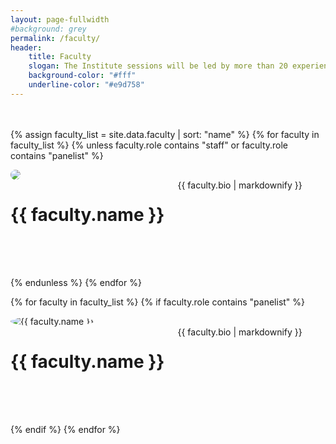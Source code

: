 ```yaml
---
layout: page-fullwidth
#background: grey
permalink: /faculty/
header:
    title: Faculty
    slogan: The Institute sessions will be led by more than 20 experienced academics and community partners, offering a breadth of complementary skill sets and areas of expertise that will provide participants rich opportunities for engagement
    background-color: "#fff"
    underline-color: "#e9d758"
---
```


<div class="faculty-list" style="margin: 3rem 0 0 0;">

{% assign faculty_list = site.data.faculty | sort: "name" %}
{% for faculty in faculty_list %}
  {% unless faculty.role contains "staff" or faculty.role contains "panelist" %}

<div class="row" style="margin-bottom: 4rem; align-items: center;">

<div class="medium-4 columns" style="padding-right: 50px;">
	<img src="../images/people/{{ faculty.img }}" style="max-width: 200px; border-radius: 50%;"/>
</div>

<div class="medium-8 columns">
	<h1 style="font-weight: bold;">{{ faculty.name }}</h1>
	{{ faculty.bio | markdownify }}	
</div>



</div>

{% endunless %}
{% endfor %} 


{% for faculty in faculty_list %}
  {% if faculty.role contains "panelist" %}

<div class="row" style="margin-bottom: 4rem; align-items: center;">

<div class="medium-4 columns" style="padding-right: 50px;">
  <img src="../images/people/{{ faculty.img }}" alt="{{ faculty.name }}" style="max-width: 200px; border-radius: 50%;"/>
</div>

<div class="medium-8 columns">
  <h1 style="font-weight: bold;">{{ faculty.name }}</h1>
  {{ faculty.bio | markdownify }} 
</div>



</div>

{% endif %}
{% endfor %} 
<div>